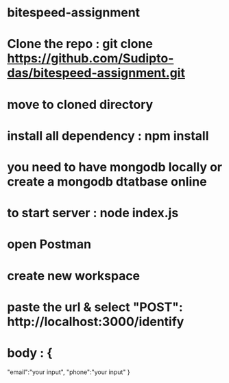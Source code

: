 # bitespeed-assignment

# Clone the repo : git clone https://github.com/Sudipto-das/bitespeed-assignment.git 
# move to cloned directory
# install all dependency : npm install
# you need to have mongodb locally or create a mongodb dtatbase online 
# to start server : node index.js
# open Postman 
# create new workspace 
# paste the url & select "POST": http://localhost:3000/identify
# body : {
"email":"your input",
"phone":"your input"
}
